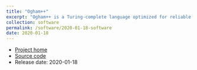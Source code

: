 ```yaml
---
title: "Ogham++"
excerpt: "Ogham++ is a Turing-complete language optimized for reliable long-term storage of source code"
collection: software
permalink: /software/2020-01-18-software
date: 2020-01-18
---
```


* [Project home](https://esolangs.org/wiki/Ogham%2B%2B)
* [Source code](https://github.com/kscanne/ogham)
* Release date: 2020-01-18
